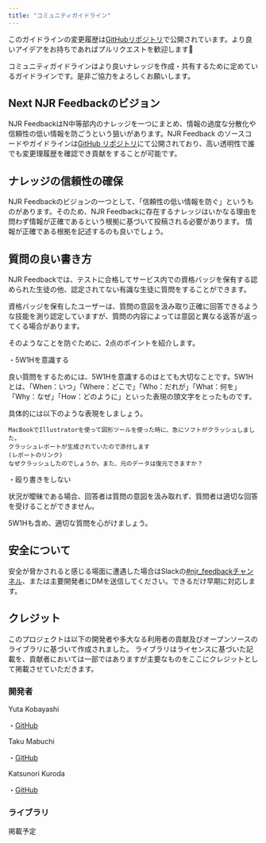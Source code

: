 ```yaml
---
title: "コミュニティガイドライン"
---
```


このガイドラインの変更履歴は[GitHubリポジトリ](https://github.com/yutakobayashidev/next-njr-feedback/commits/main/content/guideline.md)で公開されています。より良いアイデアをお持ちであればプルリクエストを歓迎します🎉

コミュニティガイドラインはより良いナレッジを作成・共有するために定めているガイドラインです。是非ご協力をよろしくお願いします。

## Next NJR Feedbackのビジョン

NJR FeedbackはN中等部内のナレッジを一つにまとめ、情報の過度な分散化や信頼性の低い情報を防ごうという狙いがあります。NJR Feedback のソースコードやガイドラインは[GitHub リポジトリ](https://github.com/yutakobayashidev/next-njr-feedback)にて公開されており、高い透明性で誰でも変更理履歴を確認でき貢献をすることが可能です。

## ナレッジの信頼性の確保

NJR Feedbackのビジョンの一つとして、「信頼性の低い情報を防ぐ」というものがあります。そのため、NJR Feedbackに存在するナレッジはいかなる理由を問わず情報が正確であるという根拠に基づいて投稿される必要があります。
情報が正確である根拠を記述するのも良いでしょう。

## 質問の良い書き方

NJR Feedbackでは、テストに合格してサービス内での資格バッジを保有する認められた生徒の他、認定されてない有識な生徒に質問をすることができます。

資格バッジを保有したユーザーは、質問の意図を汲み取り正確に回答できるような技能を測り認定していますが、質問の内容によっては意図と異なる返答が返ってくる場合があります。

そのようなことを防ぐために、2点のポイントを紹介します。

・5W1Hを意識する

良い質問をするためには、5W1Hを意識するのはとても大切なことです。5W1Hとは、「When：いつ」「Where：どこで」「Who：だれが」「What：何を」「Why：なぜ」「How：どのように」といった表現の頭文字をとったものです。

具体的には以下のような表現をしましょう。

```
MacBookでIllustratorを使って図形ツールを使った時に、急にソフトがクラッシュしました。
クラッシュレポートが生成されていたので添付します
(レポートのリンク)
なぜクラッシュしたのでしょうか。また、元のデータは復元できますか？
```

・殴り書きをしない

状況が曖昧である場合、回答者は質問の意図を汲み取れず、質問者は適切な回答を受けることができません。

5W1Hも含め、適切な質問を心がけましょう。


## 安全について

安全が脅かされると感じる場面に遭遇した場合はSlackの[#njr_feedbackチャンネル](https://n-jr.slack.com/archives/C02AVRGFM33)、または主要開発者にDMを送信してください。できるだけ早期に対応します。

## クレジット

このプロジェクトは以下の開発者や多大なる利用者の貢献及びオープンソースのライブラリに基づいて作成されました。
ライブラリはライセンスに基づいた記載を、貢献者においては一部ではありますが主要なものをここにクレジットとして掲載させていただきます。

### 開発者

Yuta Kobayashi

・[GitHub](https://github.com/yutakobayashidev/)


Taku Mabuchi

・[GitHub](https://github.com/tak0m0)


Katsunori Kuroda

・[GitHub](https://github.com/nekodayo2222)

### ライブラリ
掲載予定
